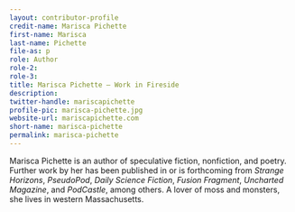 ```yaml
---
layout: contributor-profile
credit-name: Marisca Pichette
first-name: Marisca
last-name: Pichette
file-as: p
role: Author
role-2:
role-3:
title: Marisca Pichette — Work in Fireside
description:
twitter-handle: mariscapichette
profile-pic: marisca-pichette.jpg
website-url: mariscapichette.com
short-name: marisca-pichette
permalink: marisca-pichette
---
```

Marisca Pichette is an author of speculative fiction, nonfiction, and poetry. Further work by her has been published in or is forthcoming from _Strange Horizons_, _PseudoPod_, _Daily Science Fiction_, _Fusion Fragment_, _Uncharted Magazine_, and _PodCastle_, among others. A lover of moss and monsters, she lives in western Massachusetts.
